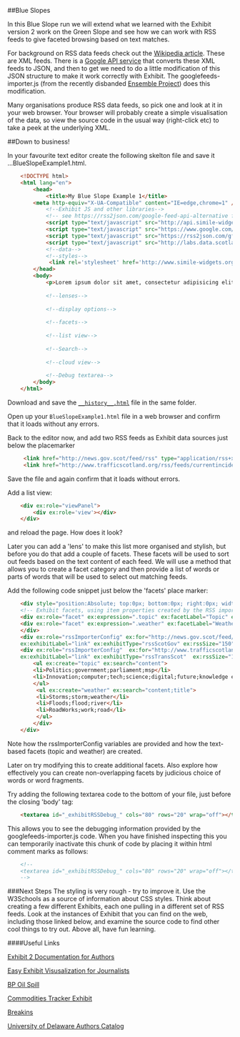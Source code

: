 ##Blue Slopes

In this Blue Slope run we will extend what we learned with the Exhibit version 2 work on the Green Slope and see how we can work with RSS feeds to give faceted browsing based on text matches.

For background on RSS data feeds check out the [Wikipedia article](http://en.wikipedia.org/wiki/RSS).  These are XML feeds.  There is a [Google API service](https://www.google.com/jsapi) that converts these XML feeds to JSON, and then to get we need to do a little modification of this JSON structure to make it work correctly with Exhibit.  The googlefeeds-importer.js (from the recently disbanded [Ensemble Project](https://ensembleljmu.wordpress.com/)) does this modification.

Many organisations produce RSS data feeds, so pick one and look at it in your web browser.  Your browser will probably create a simple visualisation of the data, so view the source code in the usual way (right-click etc) to take a peek at the underlying XML.

##Down to business!

In your favourite text editor create the following skelton file and save it ...BlueSlopeExample1.html.

```html
    <!DOCTYPE html>
    <html lang="en">
        <head>
            <title>My Blue Slope Example 1</title>
	    <meta http-equiv="X-UA-Compatible" content="IE=edge,chrome=1" />
            <!--Exhibit JS and other libraries-->
            <!-- see https://rss2json.com/google-feed-api-alternative for replacement for Google Feed API -->
            <script type="text/javascript" src="http://api.simile-widgets.org/exhibit/2.2.0/exhibit-api.js"></script>
            <script type="text/javascript" src="https://www.google.com/jsapi"></script>
	        <script type="text/javascript" src="https://rss2json.com/gfapi.js"></script>
            <script type="text/javascript" src="http://labs.data.scotland.gov.uk/js/googlefeeds-importer.js"></script>
            <!--data-->
            <!--styles-->
             <link rel='stylesheet' href='http://www.simile-widgets.org/styles/common.css' type='text/css' />            
        </head>
        <body>
            <p>Lorem ipsum dolor sit amet, consectetur adipisicing elit. </p>
            
            <!--lenses-->
            
            <!--display options-->
            
            <!--facets-->
            
            <!--list view-->
            
            <!--Search-->            
            
            <!--cloud view-->
            
            <!--Debug textarea-->
        </body>
    </html>
```
Download and save the [`__history__.html`](https://raw.githubusercontent.com/pwin/Hackdays/master/BlueSlopes/__history__.html) file in the same folder.

Open up your `BlueSlopeExample1.html` file in a web browser and confirm that  it loads without any errors.

Back to the editor now, and add two RSS feeds as Exhibit data sources just below the placemarker

```html
     <link href="http://news.gov.scot/feed/rss" type="application/rss+xml" rel="exhibit/data" /> 
     <link href="http://www.trafficscotland.org/rss/feeds/currentincidents.aspx" type="application/rss+xml" rel="exhibit/data" /> 
```
Save the file and again confirm that it loads without errors.

Add a list view:

```html
    <div ex:role="viewPanel">
        <div ex:role='view'></div>
    </div>
```
and reload the page.  How does it look?

Later you can add a 'lens' to make this list more organised and stylish, but before you do that add a couple of facets.  These facets will be used to sort out feeds based on the text content of each feed.  We will use a method that allows you to create a facet category and then provide a list of words or parts of words that will be used to select out matching feeds.

Add the following code snippet just below the 'facets' place marker:
```html
    <div style="position:Absolute; top:0px; bottom:0px; right:0px; width:200px; overflow:Auto;">
    <!-- Exhibit facets, using item properties created by the RSS importer -->
    <div ex:role="facet" ex:expression=".topic" ex:facetLabel="Topic" ex:showMissing="false" ex:height="6.5em"></div>
    <div ex:role="facet" ex:expression=".weather" ex:facetLabel="Weather" ex:showMissing="false" ex:height="6.5em"></div>
    </div>
    <div ex:role="rssImporterConfig" ex:for="http://news.gov.scot/feed/rss"
    ex:exhibitLabel="link" ex:exhibitType="rssScotGov" ex:rssSize="150" ex:historical="false" style="display:None">
    <div ex:role="rssImporterConfig"  ex:for="http://www.trafficscotland.org/rss/feeds/currentincidents.aspx"
    ex:exhibitLabel="link" ex:exhibitType="rssTransScot"  ex:rssSize="150" ex:historical="false" style="display:None">
        <ul ex:create="topic" ex:search="content">
        <li>Politics;government;parliament;msp</li>
        <li>Innovation;computer;tech;science;digital;future;knowledge economy;innovative;transformative</li>         
        </ul>
         <ul ex:create="weather" ex:search="content;title">
         <li>Storms;storm;weather</li>
         <li>Floods;flood;river</li>
         <li>RoadWorks;work;road</li>
         </ul>
        </div>
    </div>
```

Note how the rssImporterConfig variables are provided and how the text-based facets (topic and weather) are created.

Later on try modifying this to create additional facets.  Also explore how effectively you can create non-overlapping facets by judicious choice of words or word fragments.

Try adding the following textarea code to the bottom of your file, just before the closing 'body' tag:

```html
    <textarea id="_exhibitRSSDebug_" cols="80" rows="20" wrap="off"></textarea>
```

This allows you to see the debugging information provided by the googlefeeds-importer.js code.
When you have finished inspecting this you can temporarily inactivate this chunk of code by placing it within html comment marks as follows:

```html
    <!--
    <textarea id="_exhibitRSSDebug_" cols="80" rows="20" wrap="off"></textarea>
    -->
```



###Next Steps
The styling is very rough - try to improve it.  Use the W3Schools as a source of information about CSS styles.
Think about creating a few different Exhibits, each one pulling in a different set of RSS feeds.  Look at the instances of Exhibit that you can find on the web, including those linked below, and examine the source code to find other cool things to try out.  Above all, have fun learning.

####Useful Links

[Exhibit 2 Documentation for Authors](http://simile.mit.edu/wiki/Exhibit/For_Authors)

[Easy Exhibit Visusalization for Journalists](http://people.csail.mit.edu/karger/Exhibit/CAR/)

[BP Oil Spill](http://people.csail.mit.edu/karger/Exhibit/CAR/bp.html)

[Commodities Tracker Exhibit](http://wjwieland.dvrdns.org/cb_tracker/ad_tracker.html)

[Breakins](http://wjwieland.dvrdns.org/cb_tracker/breakins.html)

[University of Delaware Authors Catalog](http://www.udel.edu/udauthors/)







